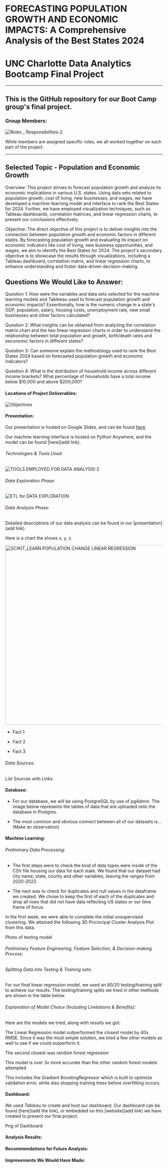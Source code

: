# FORECASTING POPULATION GROWTH AND ECONOMIC IMPACTS: A Comprehensive Analysis of the Best States 2024

# UNC Charlotte Data Analytics Bootcamp Final Project

---

## This is the GitHub repository for our Boot Camp group's final project. 

### Group Members:

![Roles _ Responsibilities-2](https://github.com/NaBest85/Population-Growth/assets/135518113/91d8e7c3-def5-4ead-a017-594c7f088850)

While members are assigned specific roles, we all worked together on each part of the project. 

---

## Selected Topic - Population and Economic Growth

Overview: This project strives to forecast population growth and analyze its economic implications in various U.S. states. Using data sets related to population growth, cost of living, new businesses, and wages, we have developed a machine-learning model and interface to rank the Best States for 2024. Further, we have employed visualization techniques, such as Tableau dashboards, correlation matrices, and linear regression charts, to present our conclusions effectively.

Objective: The direct objective of this project is to deliver insights into the connection between population growth and economic factors in different states. By forecasting population growth and evaluating its impact on economic indicators like cost of living, new business opportunities, and wages, we aim to identify the Best States for 2024. The project's secondary objective is to showcase the results through visualizations, including a Tableau dashboard, correlation matrix, and linear regression charts, to enhance understanding and foster data-driven decision-making.

## Questions We Would Like to Answer:

Question 1: How  were the variables and data sets selected for the machine learning models and Tableeau used to forecast population growth and economic impacts? Essentionally, how is the numeric change in a state's GDP, population, salary, housing costs, unemployment rate, new small businesses and other factors calculated?

Question 2: What insights can be obtained from analyzing the correlation matrix chart and the two linear regression charts in order to understand the relationship between total population and growth, birth/death rates and eeconomic factors in different states?

Question 3: Can someone explain the methodology used to rank the Best States 2024 based on forecasted population growth and economic indicators?

Question 4: What is the distribution of household income across different income brackets? What percentage of households have a total income below $10,000 and above $200,000?

#### Locations of Project Deliverables:

![Objectives](https://github.com/NaBest85/Population-Growth/assets/135518113/e677a23b-2aa1-4396-8226-b0890041cf62)

#### Presentation:
Our presentation is hosted on Google Slides, and can be found [here](https://tinyurl.com/Group4FinalProjectSlides).

Our machine learning interface is hosted on Python Anywhere, and the model can be found [here](add link).

###### Technologies & Tools Used:

![TOOLS EMPLOYED FOR DATA ANALYSIS-2](https://github.com/NaBest85/Population-Growth/assets/135518113/2b47cdc7-b425-48dc-ac94-d6c042cf42f2)

###### Data Exploration Phase:

![ETL for DATA EXPLORATION](https://github.com/NaBest85/Population-Growth/assets/135518113/32753b98-9fc0-4c6e-98a4-7f15be3b773e)


###### Data Analysis Phase:
Detailed descriptions of our data analysis can be found in our [presentation](add link).

Here is a chart the shows x, y, z.

<img width="574" alt="SCIKIT_LEARN POPULATION CHANGE LINEAR REGRESSION" src="https://github.com/NaBest85/Population-Growth/assets/135518113/f1407c38-ce92-4831-a54b-aa8c6d784130">

- Fact 1

- Fact 2

- Fact 3

###### Data Sources:

List Sources with Links


#### Database:
- For our database, we will be using PostgreSQL by use of pgAdmin. The image below represents the tables of data that are uploaded onto the database in Postgres. 

- The most common and obvious connect between all of our datasets is… (Make an observation)

#### Machine Learning:

###### Preliminary Data Processing:
- The first steps were to check the kind of data types were inside of the CSV file housing our data for each state. We found that our dataset had city name, state, county and other variables, leaving the ranges from 2020-2022. 

- The next was to check for duplicates and null values in the dataframe we created. We chose to keep the first of each of the duplicates and drop all rows that did not have data reflecting US states or our time frame of focus.

In the first week, we were able to complete the initial unsupervised clustering. We attained the following 3D Pricincipal Cluster Analysis Plot from this data.

Photo of testing model

###### Preliminary Feature Engineering, Feature Selection, & Decision-making Process:


###### Splitting Data Into Testing & Training sets:
For our final linear regression model, we used an 80/20 testing/training split to achieve our results. The testing/training splits we tried in other methods are shown in the table below.


###### Explanation of Model Choice (Including Limitations & Benefits):

Here are the models we tried, along with results we got:


The Linear Regression model outperformed the closest model by 40x RMSE. Since it was the most simple solution, we tried a few other models as well to see if we could outperform it.


The second closest was random forest regression 

This model is over 3x more accurate than the other random forest models attempted 

This includes the Gradient BoostingRegressor which is built to optimize validation error, while also stopping training trees before overfitting occurs. 



#### Dashboard:

We used *Tableau* to create and host our dashboard.
Our dashboard can be found [here](add the link), or embedded on this [website](add link) we have created to present our final project.

Png of Dashboard

#### Analysis Results:




#### Recommendations for Future Analysis:



#### Improvements We Would Have Made:





